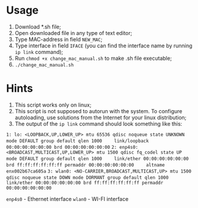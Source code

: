# Usage
1. Download *.sh file;
2. Open downloaded file in any type of text editor;
3. Type MAC-address in field `NEW_MAC`;
4. Type interface in field `IFACE` (you can find the interface name by running `ip link` command);
5. Run `chmod +x change_mac_manual.sh` to make .sh file executable;
6. `./change_mac_manual.sh`

# Hints
1. This script works only on linux;
2. This script is not supposed to autorun with the system. To configure autoloading, use solutions from the Internet for your linux distribution;
3. The output of the `ip link` command should look something like this:

`1: lo: <LOOPBACK,UP,LOWER_UP> mtu 65536 qdisc noqueue state UNKNOWN mode DEFAULT group default qlen 1000`
`    link/loopback 00:00:00:00:00:00 brd 00:00:00:00:00:00`
`2: enp4s0: <BROADCAST,MULTICAST,UP,LOWER_UP> mtu 1500 qdisc fq_codel state UP mode DEFAULT group default qlen 1000`
`    link/ether 00:00:00:00:00:00 brd ff:ff:ff:ff:ff:ff permaddr 00:00:00:00:00:00`
`    altname enx002b67ca605a`
`3: wlan0: <NO-CARRIER,BROADCAST,MULTICAST,UP> mtu 1500 qdisc noqueue state DOWN mode DORMANT group default qlen 1000`
`    link/ether 00:00:00:00:00:00 brd ff:ff:ff:ff:ff:ff permaddr 00:00:00:00:00:00`

`enp4s0` - Ethernet interface
`wlan0` - WI-FI interface